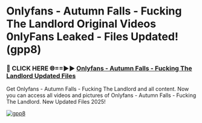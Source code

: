 # Onlyfans - Autumn Falls - Fucking The Landlord Original Videos 0nlyFans Leaked - Files Updated! (gpp8)

<h3>🔴 CLICK HERE 🌐==►► <a href="https://tinyurl.com/2jnfzry5" rel="nofollow">Onlyfans - Autumn Falls - Fucking The Landlord Updated Files</a></h3>

Get Onlyfans - Autumn Falls - Fucking The Landlord and all content. Now you can access all videos and pictures of Onlyfans - Autumn Falls - Fucking The Landlord. New Updated Files 2025!

[![gpp8](https://i.imgur.com/GyGTBgg.gif)](https://tinyurl.com/2jnfzry5)
